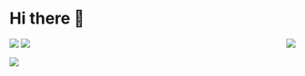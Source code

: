 # Hi there 👋

<!--
**bazijun/bazijun** is a ✨ _special_ ✨ repository because its `README.md` (this file) appears on your GitHub profile.

Here are some ideas to get you started:

- 🔭 I’m currently working on ...
- 🌱 I’m currently learning ...
- 👯 I’m looking to collaborate on ...
- 🤔 I’m looking for help with ...
- 💬 Ask me about ...
- 📫 How to reach me: ...
- 😄 Pronouns: ...
- ⚡ Fun fact: ...
-->

[![](https://img.shields.io/badge/dynamic/json?color=blue&label=%E6%A8%A1%E5%BC%8F-%E6%85%A2%E6%80%9D%E7%BB%B4&query=%24.data.totalSubs&suffix=%20%20%E5%85%B3%E6%B3%A8&url=https%3A%2F%2Fapi.spencerwoo.com%2Fsubstats%2F%3Fsource%3Dgithub%26queryKey%3Dywymoshi)](https://github.com/bazijun) [![](https://img.shields.io/badge/dynamic/json?color=orange&label=%E7%9F%A5%E4%B9%8E&query=%24.data.totalSubs&suffix=%20%20%E5%85%B3%E6%B3%A8&url=https%3A%2F%2Fapi.spencerwoo.com%2Fsubstats%2F%3Fsource%3Dzhihu%26queryKey%3Dyan-wen-yao-33)](https://www.zhihu.com/people/yan-wen-yao-33)<img align="right" src="https://github-readme-stats.vercel.app/api?username=ywymoshi&show_icons=true&icon_color=CE1D2D&text_color=718096&bg_color=ffffff&hide_title=true&theme=algolia" />

[![](https://img.shields.io/badge/%E5%8D%9A%E5%AE%A2-yanwenyao.com-green)](https://yanwenyao.com)
